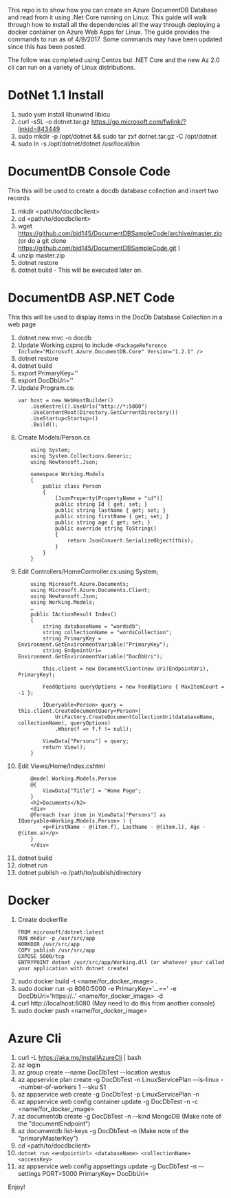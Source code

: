 This repo is to show how you can create an Azure DocumentDB Database and read from it using .Net Core running on Linux.  This guide will walk through how to install all the dependencies  all the way through deploying a docker container on Azure Web Apps for Linux. The guide provides the commands to run as of 4/9/2017. Some commands may have been updated since this has been posted. 

The follow was completed using Centos but .NET Core and the new Az 2.0 cli can run on a variety of Linux distributions. 

DotNet 1.1 Install 
==================
1. sudo yum install libunwind libicu
2. curl -sSL -o dotnet.tar.gz https://go.microsoft.com/fwlink/?linkid=843449
3. sudo mkdir -p /opt/dotnet && sudo tar zxf dotnet.tar.gz -C /opt/dotnet
4. sudo ln -s /opt/dotnet/dotnet /usr/local/bin

DocumentDB Console Code
==================
This this will be used to create a docdb database collection and insert two records
1. mkdir <path/to/docdbclient>
2. cd <path/to/docdbclient>
3. wget https://github.com/bjd145/DocumentDBSampleCode/archive/master.zip (or do a git clone https://github.com/bjd145/DocumentDBSampleCode.git )
4. unzip master.zip
5. dotnet restore
6. dotnet build - This will be executed later on.
	   
DocumentDB ASP.NET Code
==================
This this will be used to display items in the DocDb Database Collection in a web page 
1. dotnet new mvc -o docdb 
2. Update Working.csproj to include `<PackageReference Include="Microsoft.Azure.DocumentDB.Core" Version="1.2.1" />`
3. dotnet restore 
4. dotnet build
5. export PrimaryKey=''
6. export DocDbUri=''
7. Update Program.cs: 
	```CSharp
	var host = new WebHostBuilder()
		.UseKestrel().UseUrls("http://*:5000")
		.UseContentRoot(Directory.GetCurrentDirectory())
		.UseStartup<Startup>()
		.Build();
	```
8. Create Models/Person.cs
	```CSharp
		using System;
		using System.Collections.Generic;
		using Newtonsoft.Json;
		
		namespace Working.Models
		{
			public class Person
			{
				[JsonProperty(PropertyName = "id")]
				public string Id { get; set; }
				public string lastName { get; set; }
				public string firstName { get; set; }
				public string age { get; set; }
				public override string ToString()
				{
					return JsonConvert.SerializeObject(this);
				}
			}
		}
	```
9. Edit Controllers/HomeController.cs:using System;
	```CSharp
		using Microsoft.Azure.Documents;
		using Microsoft.Azure.Documents.Client;
		using Newtonsoft.Json;
		using Working.Models;
		…
		public IActionResult Index()
		{
			string databaseName = "wordsdb";
			string collectionName = "wordsCollection";
			string PrimaryKey = Environment.GetEnvironmentVariable("PrimaryKey");
			string EndpointUri= Environment.GetEnvironmentVariable("DocDbUri");

			this.client = new DocumentClient(new Uri(EndpointUri), PrimaryKey);
			
			FeedOptions queryOptions = new FeedOptions { MaxItemCount = -1 };
			
			IQueryable<Person> query = this.client.CreateDocumentQuery<Person>(
				UriFactory.CreateDocumentCollectionUri(databaseName, collectionName), queryOptions)
				.Where(f => f.f != null);
			
			ViewData["Persons"] = query;
			return View();
		}
	```
10. Edit Views/Home/Index.cshtml
	```CSharp
		@model Working.Models.Person
		@{
			ViewData["Title"] = "Home Page";
		}
		<h2>Documents</h2>
		<div>
		@foreach (var item in ViewData["Persons"] as IQueryable<Working.Models.Person> ) {
			<p>FirstName - @(item.f), LastName - @(item.l), Age - @(item.a)</p>
		}
		</div>
	```
11. dotnet build
12. dotnet run
13. dotnet publish -o /path/to/publish/directory
	
Docker
======
1. Create dockerfile
	```docker
	FROM microsoft/dotnet:latest
	RUN mkdir -p /usr/src/app
	WORKDIR /usr/src/app
	COPY publish /usr/src/app
	EXPOSE 5000/tcp
	ENTRYPOINT dotnet /usr/src/app/Working.dll (or whatever your called your application with dotnet create)
	```
2. sudo docker build -t <name/for_docker_image> .
3. sudo docker run -p 8080:5000 -e PrimaryKey='…==' -e DocDbUri='https://..' <name/for_docker_image> -d
4. curl http://localhost:8080 (May need to do this from another console)
5. sudo docker push <name/for_docker_image>

Azure Cli
=========
1. curl -L https://aka.ms/InstallAzureCli | bash
2. az login 
3. az group create --name DocDbTest --location westus
4. az appservice plan create -g DocDbTest -n LinuxServicePlan --is-linux --number-of-workers 1 --sku S1
5. az appservice web create -g DocDbTest -p LinuxServicePlan -n <uniqueName>
6. az appservice web config container update -g DocDbTest -n  <uniqueName> -c <name/for_docker_image>
7. az documentdb create -g DocDbTest -n <uniqueName> --kind MongoDB (Make note of the "documentEndpoint")
8. az documentdb list-keys -g DocDbTest -n <uniqueName> (Make note of the "primaryMasterKey")
9. cd <path/to/docdbclient>
10. `dotnet run <endpointUrl> <databaseName> <collectionName> <accessKey>`
11. az appservice web config appsettings update -g DocDbTest -n <uniqueName> --settings PORT=5000 PrimaryKey=<accessKey> DocDbUri=<endpointUrl>

Enjoy!